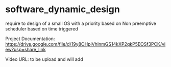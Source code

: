 # software_dynamic_design
require to design of a small OS with a priority based on Non preemptive scheduler based on time triggered

Project Documentation: https://drive.google.com/file/d/19y8OHplVhlnmGS14kXP2qkP5EOSf3PCK/view?usp=share_link

Video URL: to be upload and will add 
